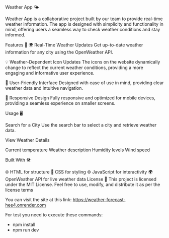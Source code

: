 Weather App 🌤️

Weather App is a collaborative project built by our team to provide real-time weather information. The app is designed with simplicity and functionality in mind, offering users a seamless way to check weather conditions and stay informed.

Features 🚀 🌍 Real-Time Weather Updates Get up-to-date weather information for any city using the OpenWeather API.

💡 Weather-Dependent Icon Updates The icons on the website dynamically change to reflect the current weather conditions, providing a more engaging and informative user experience.

🔎 User-Friendly Interface Designed with ease of use in mind, providing clear weather data and intuitive navigation.

📱 Responsive Design
Fully responsive and optimized for mobile devices, providing a seamless experience on smaller screens.

Usage 🖥️

Search for a City Use the search bar to select a city and retrieve weather data.

View Weather Details

Current temperature Weather description Humidity levels Wind speed

Built With 🛠️

🌐 HTML for structure
🎨 CSS for styling
⚙️ JavaScript for interactivity
🌍 OpenWeather API for live weather data
License 📜 This project is licensed under the MIT License. Feel free to use, modify, and distribute it as per the license terms

You can visit the site at this link: https://weather-forecast-hee4.onrender.com

For test you need to execute these commands: 
  - npm install
  - npm run dev
